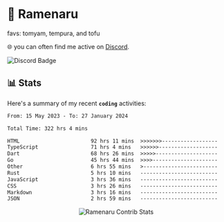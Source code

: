 # 🍜 Ramenaru
favs: tomyam, tempura, and tofu

🌐 you can often find me active on [Discord](https://discordapp.com/users/503291004200157185).

![Discord Badge](https://dcbadge.vercel.app/api/shield/503291004200157185)

## 📊 Stats

Here's a summary of my recent **`coding`** activities:

<!--START_SECTION:waka-->

```txt
From: 15 May 2023 - To: 27 January 2024

Total Time: 322 hrs 4 mins

HTML                       92 hrs 11 mins  >>>>>>>------------------   28.62 %
TypeScript                 71 hrs 4 mins   >>>>>>-------------------   22.07 %
Dart                       68 hrs 26 mins  >>>>>--------------------   21.25 %
Go                         45 hrs 44 mins  >>>>---------------------   14.20 %
Other                      6 hrs 55 mins   >------------------------   02.15 %
Rust                       5 hrs 10 mins   -------------------------   01.61 %
JavaScript                 3 hrs 36 mins   -------------------------   01.12 %
CSS                        3 hrs 26 mins   -------------------------   01.07 %
Markdown                   3 hrs 16 mins   -------------------------   01.02 %
JSON                       2 hrs 59 mins   -------------------------   00.93 %
```

<!--END_SECTION:waka-->

<div style="text-align: center;">
   <img align="center" src="https://github-readme-streak-stats.herokuapp.com/?user=Ramenaru&theme=dark&card_width=520" alt="Ramenaru Contrib Stats" />
</div>

